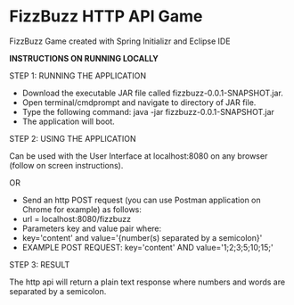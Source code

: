 ﻿# FizzBuzz HTTP API Game

FizzBuzz Game created with Spring Initializr and Eclipse IDE

**INSTRUCTIONS ON RUNNING LOCALLY**

STEP 1: RUNNING THE APPLICATION

 - Download the executable JAR file called fizzbuzz-0.0.1-SNAPSHOT.jar. 
 - Open terminal/cmdprompt and navigate to directory of JAR file. 
 - Type the following command: java -jar fizzbuzz-0.0.1-SNAPSHOT.jar
 - The application will boot.

STEP 2: USING THE APPLICATION

Can be used with the User Interface at localhost:8080 on any browser (follow on screen instructions).

OR

 - Send an http POST request (you can use Postman application on Chrome for example) as follows: 
 - url = localhost:8080/fizzbuzz
 - Parameters key and value pair where:
 - key='content' and value='{number(s) separated by a semicolon}'
 - EXAMPLE POST REQUEST: key='content' AND value='1;2;3;5;10;15;'

STEP 3: RESULT

The http api will return a plain text response where numbers and words are separated by a semicolon.

